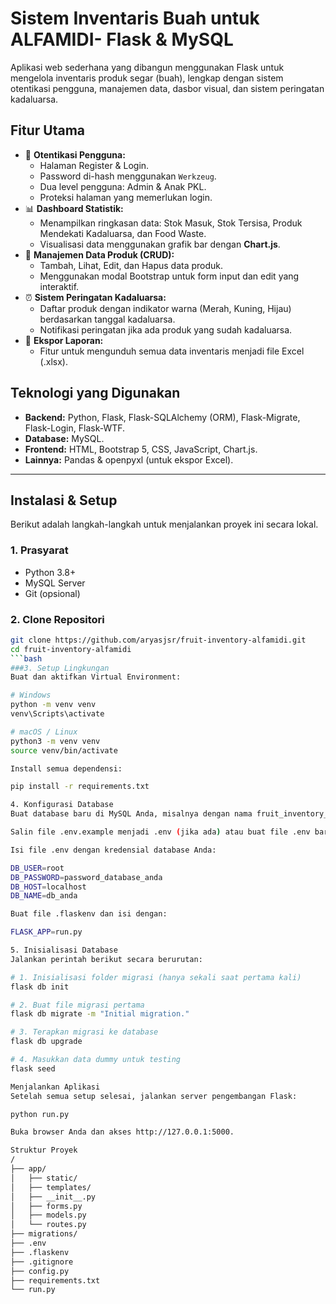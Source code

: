 # Sistem Inventaris Buah untuk ALFAMIDI- Flask & MySQL

Aplikasi web sederhana yang dibangun menggunakan Flask untuk mengelola inventaris produk segar (buah), lengkap dengan sistem otentikasi pengguna, manajemen data, dasbor visual, dan sistem peringatan kadaluarsa.

## Fitur Utama

-   🔐 **Otentikasi Pengguna:**
    -   Halaman Register & Login.
    -   Password di-hash menggunakan `Werkzeug`.
    -   Dua level pengguna: Admin & Anak PKL.
    -   Proteksi halaman yang memerlukan login.
-   📊 **Dashboard Statistik:**
    -   Menampilkan ringkasan data: Stok Masuk, Stok Tersisa, Produk Mendekati Kadaluarsa, dan Food Waste.
    -   Visualisasi data menggunakan grafik bar dengan **Chart.js**.
-   📝 **Manajemen Data Produk (CRUD):**
    -   Tambah, Lihat, Edit, dan Hapus data produk.
    -   Menggunakan modal Bootstrap untuk form input dan edit yang interaktif.
-   ⏰ **Sistem Peringatan Kadaluarsa:**
    -   Daftar produk dengan indikator warna (Merah, Kuning, Hijau) berdasarkan tanggal kadaluarsa.
    -   Notifikasi peringatan jika ada produk yang sudah kadaluarsa.
-   📄 **Ekspor Laporan:**
    -   Fitur untuk mengunduh semua data inventaris menjadi file Excel (.xlsx).

## Teknologi yang Digunakan

-   **Backend:** Python, Flask, Flask-SQLAlchemy (ORM), Flask-Migrate, Flask-Login, Flask-WTF.
-   **Database:** MySQL.
-   **Frontend:** HTML, Bootstrap 5, CSS, JavaScript, Chart.js.
-   **Lainnya:** Pandas & openpyxl (untuk ekspor Excel).

---

## Instalasi & Setup

Berikut adalah langkah-langkah untuk menjalankan proyek ini secara lokal.

### 1. Prasyarat

-   Python 3.8+
-   MySQL Server
-   Git (opsional)

### 2. Clone Repositori

```bash
git clone https://github.com/aryasjsr/fruit-inventory-alfamidi.git
cd fruit-inventory-alfamidi
```bash
###3. Setup Lingkungan
Buat dan aktifkan Virtual Environment:

# Windows
python -m venv venv
venv\Scripts\activate

# macOS / Linux
python3 -m venv venv
source venv/bin/activate

Install semua dependensi:

pip install -r requirements.txt

4. Konfigurasi Database
Buat database baru di MySQL Anda, misalnya dengan nama fruit_inventory_db.

Salin file .env.example menjadi .env (jika ada) atau buat file .env baru.

Isi file .env dengan kredensial database Anda:

DB_USER=root
DB_PASSWORD=password_database_anda
DB_HOST=localhost
DB_NAME=db_anda

Buat file .flaskenv dan isi dengan:

FLASK_APP=run.py

5. Inisialisasi Database
Jalankan perintah berikut secara berurutan:

# 1. Inisialisasi folder migrasi (hanya sekali saat pertama kali)
flask db init

# 2. Buat file migrasi pertama
flask db migrate -m "Initial migration."

# 3. Terapkan migrasi ke database
flask db upgrade

# 4. Masukkan data dummy untuk testing
flask seed

Menjalankan Aplikasi
Setelah semua setup selesai, jalankan server pengembangan Flask:

python run.py

Buka browser Anda dan akses http://127.0.0.1:5000.

Struktur Proyek
/
├── app/
│   ├── static/
│   ├── templates/
│   ├── __init__.py
│   ├── forms.py
│   ├── models.py
│   └── routes.py
├── migrations/
├── .env
├── .flaskenv
├── .gitignore
├── config.py
├── requirements.txt
└── run.py
